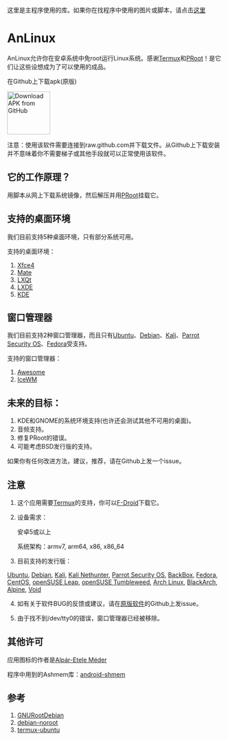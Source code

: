 这里是主程序使用的库。如果你在找程序中使用的图片或脚本，请点击[这里](https://github.com/EXALAB/AnLinux-Resources)

# AnLinux
AnLinux允许你在安卓系统中免root运行Linux系统。感谢[Termux](https://github.com/termux/termux-app)和[PRoot](https://github.com/proot-me/PRoot)！是它们让这些设想成为了可以使用的成品。

在Github上下载apk(原版)

[<img src="https://user-images.githubusercontent.com/663460/26973090-f8fdc986-4d14-11e7-995a-e7c5e79ed925.png" alt="Download APK from GitHub" height="100">](https://github.com/EXALAB/AnLinux-App/releases/latest) 

注意：使用该软件需要连接到raw.github.com并下载文件。从Github上下载安装并不意味着你不需要梯子或其他手段就可以正常使用该软件。



## 它的工作原理？

用脚本从网上下载系统镜像，然后解压并用[PRoot](https://github.com/proot-me/PRoot)挂载它。



## 支持的桌面环境

我们目前支持5种桌面环境，只有部分系统可用。

支持的桌面环境：

1. [Xfce4](https://xfce.org)
2. [Mate](https://mate-desktop.org)
3. [LXQt](https://lxqt.org)
4. [LXDE](https://lxde.org)
5. [KDE](https://kde.org)



## 窗口管理器

我们目前支持2种窗口管理器，而且只有[Ubuntu](https://www.ubuntu.com/)、[Debian](https://www.debian.org/)、[Kali](https://www.kali.org/)、[Parrot Security OS](https://www.parrotsec.org/)、[Fedora](https://getfedora.org/)受支持。

支持的窗口管理器：

1. [Awesome](https://awesomewm.org)
2. [IceWM](https://ice-wm.org/)



## 未来的目标：

1. KDE和GNOME的系统环境支持(也许还会测试其他不可用的桌面)。
2. 音频支持。
3. 修复PRoot的错误。
4. 可能考虑BSD发行版的支持。



如果你有任何改进方法，建议，推荐，请在Github上发一个issue。



## 注意

1. 这个应用需要[Termux](https://github.com/termux/termux-app)的支持，你可以[F-Droid](https://f-droid.org)下载它。

2. 设备需求：

   安卓5或以上

   系统架构：armv7, arm64, x86, x86_64

3. 目前支持的发行版：

[Ubuntu](https://www.ubuntu.com/), [Debian](https://www.debian.org/), [Kali](https://www.kali.org/), [Kali Nethunter](https://www.kali.org/kali-linux-nethunter/), [Parrot Security OS](https://www.parrotsec.org/), [BackBox](https://www.backbox.org/), [Fedora](https://getfedora.org/), [CentOS](https://www.centos.org/), [openSUSE Leap](https://www.opensuse.org/), [openSUSE Tumbleweed](https://www.opensuse.org/), [Arch Linux](https://www.archlinux.org/), [BlackArch](https://blackarch.org/), [Alpine](https://alpinelinux.org/), [Void](https://voidlinux.org/)

4. 如有关于软件BUG的反馈或建议，请在[原版软件](https://github.com/EXALAB/AnLinux-App)的Github上发issue。

5. 由于找不到/dev/tty0的错误，窗口管理器已经被移除。



## 其他许可

应用图标的作者是[Alpár-Etele Méder](https://www.iconfinder.com/pocike)

程序中用到的Ashmem库：[android-shmem](https://github.com/pelya/android-shmem)



## 参考

1. [GNURootDebian](https://github.com/corbinlc/GNURootDebian)
2. [debian-noroot](https://github.com/pelya/debian-noroot)
3. [termux-ubuntu](https://github.com/Neo-Oli/termux-ubuntu)
